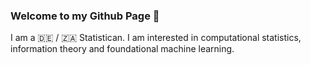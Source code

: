 ### Welcome to my Github Page :wave:

I am a :de: / :south_africa: Statistican. I am interested in computational statistics, information theory and foundational machine learning.

<!--
**danielsaggau/danielsaggau** is a ✨ _special_ ✨ repository because its `README.md` (this file) appears on your GitHub profile.

